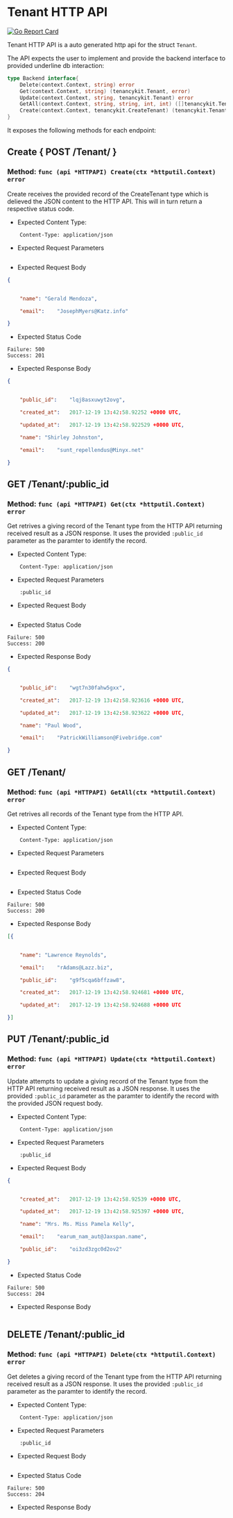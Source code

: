 Tenant HTTP API 
===============================

[![Go Report Card](https://goreportcard.com/badge/github.com/gokit/tenancykit/api/tenantapi)](https://goreportcard.com/report/github.com/gokit/tenancykit/api/tenantapi)

Tenant HTTP API is a auto generated http api for the struct `Tenant`.

The API expects the user to implement and provide the backend interface to provided underline db interaction:

```go
type Backend interface{
    Delete(context.Context, string) error
    Get(context.Context, string) (tenancykit.Tenant, error)
    Update(context.Context, string, tenancykit.Tenant) error
    GetAll(context.Context, string, string, int, int) ([]tenancykit.Tenant, int, error)
    Create(context.Context, tenancykit.CreateTenant) (tenancykit.Tenant, error)
}
```

It exposes the following methods for each endpoint:

## Create { POST /Tenant/ }
### Method: `func (api *HTTPAPI) Create(ctx *httputil.Context) error`

Create receives the provided record of the CreateTenant type which is delieved the 
JSON content to the HTTP API. This will in turn return a respective status code.

- Expected Content Type: 

```http
    Content-Type: application/json
```

- Expected Request Parameters

```
```

- Expected Request Body

```json
{


    "name":	"Gerald Mendoza",

    "email":	"JosephMyers@Katz.info"

}
```

- Expected Status Code

```
Failure: 500
Success: 201
```

- Expected Response Body

```json
{


    "public_id":	"lqj8asxuwyt2ovg",

    "created_at":	2017-12-19 13:42:58.92252 +0000 UTC,

    "updated_at":	2017-12-19 13:42:58.922529 +0000 UTC,

    "name":	"Shirley Johnston",

    "email":	"sunt_repellendus@Minyx.net"

}
```

## GET /Tenant/:public_id
### Method: `func (api *HTTPAPI) Get(ctx *httputil.Context) error`

Get retrives a giving record of the Tenant type from the HTTP API returning received result as a JSON
response. It uses the provided `:public_id` parameter as the paramter to identify the record.

- Expected Content Type: 

```http
    Content-Type: application/json
```

- Expected Request Parameters

```
    :public_id
```

- Expected Request Body

```json
```

- Expected Status Code

```
Failure: 500
Success: 200
```

- Expected Response Body

```json
{


    "public_id":	"wgt7n30fahw5gxx",

    "created_at":	2017-12-19 13:42:58.923616 +0000 UTC,

    "updated_at":	2017-12-19 13:42:58.923622 +0000 UTC,

    "name":	"Paul Wood",

    "email":	"PatrickWilliamson@Fivebridge.com"

}
```

## GET /Tenant/
### Method: `func (api *HTTPAPI) GetAll(ctx *httputil.Context) error`

Get retrives all records of the Tenant type from the HTTP API.

- Expected Content Type: 

```http
    Content-Type: application/json
```

- Expected Request Parameters

```
```

- Expected Request Body

```json
```

- Expected Status Code

```
Failure: 500
Success: 200
```

- Expected Response Body

```json
[{


    "name":	"Lawrence Reynolds",

    "email":	"rAdams@Lazz.biz",

    "public_id":	"g9f5cqa6bffzaw8",

    "created_at":	2017-12-19 13:42:58.924681 +0000 UTC,

    "updated_at":	2017-12-19 13:42:58.924688 +0000 UTC

}]
```

## PUT /Tenant/:public_id
### Method: `func (api *HTTPAPI) Update(ctx *httputil.Context) error`

Update attempts to update a giving record of the Tenant type from the HTTP API returning received result as a JSON
response. It uses the provided `:public_id` parameter as the paramter to identify the record with the provided JSON request body.

- Expected Content Type: 

```http
    Content-Type: application/json
```

- Expected Request Parameters

```
    :public_id
```

- Expected Request Body

```json
{


    "created_at":	2017-12-19 13:42:58.92539 +0000 UTC,

    "updated_at":	2017-12-19 13:42:58.925397 +0000 UTC,

    "name":	"Mrs. Ms. Miss Pamela Kelly",

    "email":	"earum_nam_aut@Jaxspan.name",

    "public_id":	"oi3zd3zgc0d2ov2"

}
```

- Expected Status Code

```
Failure: 500
Success: 204
```


- Expected Response Body

```json
```

## DELETE /Tenant/:public_id
### Method: `func (api *HTTPAPI) Delete(ctx *httputil.Context) error`

Get deletes a giving record of the Tenant type from the HTTP API returning received result as a JSON
response. It uses the provided `:public_id` parameter as the paramter to identify the record.

- Expected Content Type: 

```http
    Content-Type: application/json
```

- Expected Request Parameters

```
    :public_id
```

- Expected Request Body

```json
```

- Expected Status Code

```
Failure: 500
Success: 204
```

- Expected Response Body

```json
```